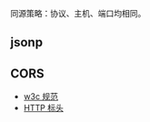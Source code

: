 同源策略：协议、主机、端口均相同。

## jsonp

## CORS

-   [w3c 规范](https://fetch.spec.whatwg.org/#http-cors-protocol)
-   [HTTP 标头](https://developer.mozilla.org/zh-CN/docs/Web/HTTP/Headers#cors)
